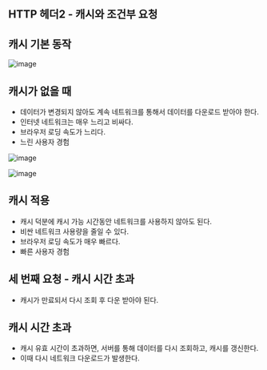 ## HTTP 헤더2 - 캐시와 조건부 요청

## 캐시 기본 동작

![image](https://user-images.githubusercontent.com/49984996/104079545-02fa4f80-5267-11eb-84db-0fc47901fa8e.png)

## 캐시가 없을 때

+ 데이터가 변경되지 않아도 계속 네트워크를 통해서 데이터를 다운로드 받아야 한다.
+ 인터넷 네트워크는 매우 느리고 비싸다.
+ 브라우저 로딩 속도가 느리다.
+ 느린 사용자 경험

![image](https://user-images.githubusercontent.com/49984996/104079601-5076bc80-5267-11eb-8e65-a83bd2900189.png)

![image](https://user-images.githubusercontent.com/49984996/104079635-7ac87a00-5267-11eb-8a9c-5f9da74a06cc.png)

## 캐시 적용
+ 캐시 덕분에 캐시 가능 시간동안 네트워크를 사용하지 않아도 된다.
+ 비싼 네트워크 사용량을 줄일 수 있다.
+ 브라우저 로딩 속도가 매우 빠르다.
+ 빠른 사용자 경험

## 세 번째 요청 - 캐시 시간 초과
  + 캐시가 만료되서 다시 조회 후 다운 받아야 된다.

## 캐시 시간 초과
+ 캐시 유효 시간이 초과하면, 서버를 통해 데이터를 다시 조회하고, 캐시를 갱신한다.
+ 이때 다시 네트워크 다운로드가 발생한다.

